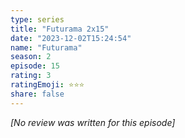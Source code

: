 ```yaml
---
type: series
title: "Futurama 2x15"
date: "2023-12-02T15:24:54"
name: "Futurama"
season: 2
episode: 15
rating: 3
ratingEmoji: ⭐️⭐️⭐️
share: false
---
```


_[No review was written for this episode]_
